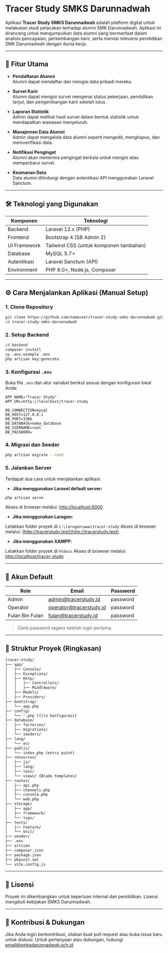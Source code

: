 # Tracer Study SMKS Darunnadwah

Aplikasi **Tracer Study SMKS Darunnadwah** adalah platform digital untuk melakukan studi pelacakan terhadap alumni SMK Darunnadwah. Aplikasi ini dirancang untuk mengumpulkan data alumni yang bermanfaat dalam analisis pencapaian, perkembangan karir, serta menilai relevansi pendidikan SMK Darunnadwah dengan dunia kerja.

---

## 🎯 Fitur Utama

-   **Pendaftaran Alumni**  
    Alumni dapat mendaftar dan mengisi data pribadi mereka.

-   **Survei Karir**  
    Alumni dapat mengisi survei mengenai status pekerjaan, pendidikan lanjut, dan pengembangan karir setelah lulus.

-   **Laporan Statistik**  
    Admin dapat melihat hasil survei dalam bentuk statistik untuk mendapatkan wawasan menyeluruh.

-   **Manajemen Data Alumni**  
    Admin dapat mengelola data alumni seperti mengedit, menghapus, dan memverifikasi data.

-   **Notifikasi Pengingat**  
    Alumni akan menerima pengingat berkala untuk mengisi atau memperbarui survei.

-   **Keamanan Data**  
    Data alumni dilindungi dengan autentikasi API menggunakan Laravel Sanctum.

---

## 🛠️ Teknologi yang Digunakan

| Komponen     | Teknologi                              |
| ------------ | -------------------------------------- |
| Backend      | Laravel 12.x (PHP)                     |
| Frontend     | Bootstrap 4 (SB Admin 2)               |
| UI Framework | Tailwind CSS (untuk komponen tambahan) |
| Database     | MySQL 5.7+                             |
| Autentikasi  | Laravel Sanctum (API)                  |
| Environment  | PHP 8.0+, Node.js, Composer            |

---

## ⚙️ Cara Menjalankan Aplikasi (Manual Setup)

### 1. Clone Repository

```bash
git clone https://github.com/namauser/tracer-study-smks-darunnadwah.git
cd tracer-study-smks-darunnadwah
```

### 2. Setup Backend

```bash
cd backend
composer install
cp .env.example .env
php artisan key:generate
```

### 3. Konfigurasi `.env`

Buka file `.env` dan atur variabel berikut sesuai dengan konfigurasi lokal Anda:

```
APP_NAME="Tracer Study"
APP_URL=http://localhost/tracer-study

DB_CONNECTION=mysql
DB_HOST=127.0.0.1
DB_PORT=3306
DB_DATABASE=nama_database
DB_USERNAME=root
DB_PASSWORD=
```

### 4. Migrasi dan Seeder

```bash
php artisan migrate --seed
```

### 5. Jalankan Server

Terdapat dua cara untuk menjalankan aplikasi:

-   **Jika menggunakan Laravel default server:**

```bash
php artisan serve
```

Akses di browser melalui:
[http://localhost:8000](http://localhost:8000)

-   **Jika menggunakan Laragon:**

Letakkan folder proyek di `C:\laragon\www\tracer-study`
Akses di browser melalui:
[http://tracerstudy.test](http://tracerstudy.test)

-   **Jika menggunakan XAMPP:**

Letakkan folder proyek di `htdocs`
Akses di browser melalui:
[http://localhost/tracer-study](http://localhost/tracer-study)

---

## 👤 Akun Default

| Role            | Email                                                     | Password |
| --------------- | --------------------------------------------------------- | -------- |
| Admin           | [admin@tracerstudy.id](mailto:admin@tracerstudy.id)       | password |
| Operator        | [operator@tracerstudy.id](mailto:operator@tracerstudy.id) | password |
| Fulan Bin Fulan | [fulan@tracerstudy.id](mailto:fulan@tracerstudy.id)       | password |

> Ganti password segera setelah login pertama.

---

## 📂 Struktur Proyek (Ringkasan)

```bash
tracer-study/
├── app/
│   ├── Console/
│   ├── Exceptions/
│   ├── Http/
│   │   ├── Controllers/
│   │   ├── Middleware/
│   ├── Models/
│   ├── Providers/
├── bootstrap/
│   └── app.php
├── config/
│   └── *.php (file konfigurasi)
├── database/
│   ├── factories/
│   ├── migrations/
│   └── seeders/
├── lang/
│   └── en/
├── public/
│   └── index.php (entry point)
├── resources/
│   ├── js/
│   ├── lang/
│   ├── sass/
│   └── views/ (Blade templates)
├── routes/
│   ├── api.php
│   ├── channels.php
│   ├── console.php
│   └── web.php
├── storage/
│   ├── app/
│   ├── framework/
│   └── logs/
├── tests/
│   ├── Feature/
│   └── Unit/
├── vendor/
├── .env
├── artisan
├── composer.json
├── package.json
├── phpunit.xml
└── vite.config.js
```

---

## 🧾 Lisensi

Proyek ini dikembangkan untuk keperluan internal dan pendidikan. Lisensi mengikuti kebijakan SMKS Darunnadwah.

---

## 🙏 Kontribusi & Dukungan

Jika Anda ingin berkontribusi, silakan buat pull request atau buka issue baru untuk diskusi.
Untuk pertanyaan atau dukungan, hubungi [email@smksdarunnadwah.sch.id](mailto:email@smksdarunnadwah.sch.id)
